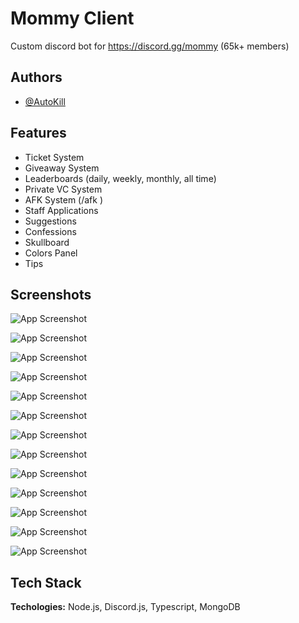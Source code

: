 # Mommy Client

Custom discord bot for https://discord.gg/mommy (65k+ members)

## Authors

- [@AutoKill](https://www.github.com/autokill)

## Features

- Ticket System
- Giveaway System
- Leaderboards (daily, weekly, monthly, all time)
- Private VC System
- AFK System (/afk <reason>)
- Staff Applications
- Suggestions
- Confessions
- Skullboard
- Colors Panel
- Tips

## Screenshots

![App Screenshot](/assets/ticket_panel.png)

![App Screenshot](/assets/priv-vc.png)

![App Screenshot](/assets/colors_panel.png)

![App Screenshot](/assets/lb_messages.png)

![App Screenshot](/assets/lb_vc.png)

![App Screenshot](/assets/ticket_logs.png)

![App Screenshot](/assets/gw.png)

![App Screenshot](/assets/gw_ended.png)

![App Screenshot](/assets/gw-command.png)

![App Screenshot](/assets/afk-noti.png)

![App Screenshot](/assets/afk.png)

![App Screenshot](/assets/staffapp.png)

![App Screenshot](/assets/skullboard.png)

## Tech Stack

**Techologies:** Node.js, Discord.js, Typescript, MongoDB
